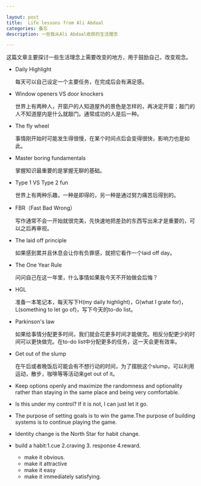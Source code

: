 ```yaml
---

layout: post
title:  Life lessons from Ali Abdaal
categories: 备忘
description: 一些我从Ali Abdaal收获的生活理念

---
```




这篇文章主要探讨一些生活理念上需要改变的地方，用于鼓励自己，改变观念。

- Daily Highlight

  每天可以自己设定一个主要任务，在完成后会有满足感。

- Window openers VS door knockers

  世界上有两种人，开窗户的人知道屋外的景色是怎样的，再决定开窗；敲门的人不知道屋内是什么就敲门。通常成功的人是后一种。

- The fly wheel

  事情刚开始时可能发生得很慢，在某个时间点后会变得很快，影响力也是如此。

- Master boring fundamentals

  掌握知识最重要的是掌握无聊的基础。

- Type 1 VS Type 2 fun

  世界上有两种乐趣，一种是即得的，另一种是通过努力痛苦后得到的。

- FBR（Fast Bad Wrong）

  写作通常不会一开始就很完美，先快速地把差劲的东西写出来才是重要的，可以之后再审视。

- The laid off principle

  如果感到累并且休息会让你有负罪感，就把它看作一个laid off day。

- The One Year Rule

  问问自己在这一年里，什么事情如果我今天不开始做会后悔？

- HGL

  准备一本笔记本，每天写下H(my daily highlight)，G(what I grate for)，L(something to let go of)，写下今天的to-do list。

- Parkinson's law

  如果给事情分配更多时间，我们就会花更多时间才能做完。相反分配更少的时间可以更快做完。在to-do list中分配更多的任务，这一天会更有效率。

- Get out of the slump

  在午后或者晚饭后可能会有不想行动的时间，为了摆脱这个slump，可以利用运动，散步，咖啡等等活动来get out of it。

- Keep options openly and maximize the randomness and optionality rather than staying in the same place and being very comfortable.

- Is this under my control? If it is not, I can just let it go.

- The purpose of setting goals is to win the game.The purpose of building systems is to continue playing the game.

- Identity change is the North Star for  habit change.

- build a habit:1.cue 2.craving 3. response 4.reward.

  - make it obvious.
  - make it attractive
  - make it easy
  - make it immediately satisfying.